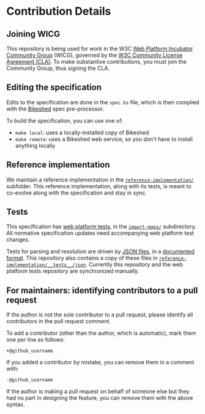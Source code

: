 # Contribution Details

## Joining WICG

This repository is being used for work in the W3C [Web Platform Incubator Community Group](https://www.w3.org/community/wicg/) (WICG), governed by the [W3C Community License Agreement (CLA)](http://www.w3.org/community/about/agreements/cla/). To make substantive contributions, you must join the Community Group, thus signing the CLA.

## Editing the specification

Edits to the specification are done in the `spec.bs` file, which is then compiled with the [Bikeshed](https://tabatkins.github.io/bikeshed/) spec pre-processor.

To build the specification, you can use one of:

- `make local`: uses a locally-installed copy of Bikeshed
- `make remote`: uses a Bikeshed web service, so you don't have to install anything locally

## Reference implementation

We maintain a reference implementation in the [`reference-implementation/`](https://github.com/WICG/import-maps/tree/master/reference-implementation) subfolder. This reference implementation, along with its tests, is meant to co-evolve along with the specification and stay in sync.

## Tests

This specification has [web platform tests](https://github.com/web-platform-tests/wpt), in the [`import-maps/`](https://github.com/web-platform-tests/wpt/tree/master/import-maps) subdirectory. All normative specification updates need accompanying web platform test changes.

Tests for parsing and resolution are driven by [JSON files](https://github.com/web-platform-tests/wpt/tree/master/import-maps/data-driven/resources), in a [documented format](https://github.com/web-platform-tests/wpt/tree/master/import-maps/data-driven). This repository also contains a copy of these files in [`reference-implementation/__tests__/json`](https://github.com/WICG/import-maps/tree/master/reference-implementation/__tests__/json). Currently this repository and the web platform tests repository are synchronized manually.

## For maintainers: identifying contributors to a pull request

If the author is not the sole contributor to a pull request, please identify all contributors in the pull request comment.

To add a contributor (other than the author, which is automatic), mark them one per line as follows:

```
+@github_username
```

If you added a contributor by mistake, you can remove them in a comment with:

```
-@github_username
```

If the author is  making a pull request on behalf of someone else but they had no part in designing the feature, you can remove them with the above syntax.
